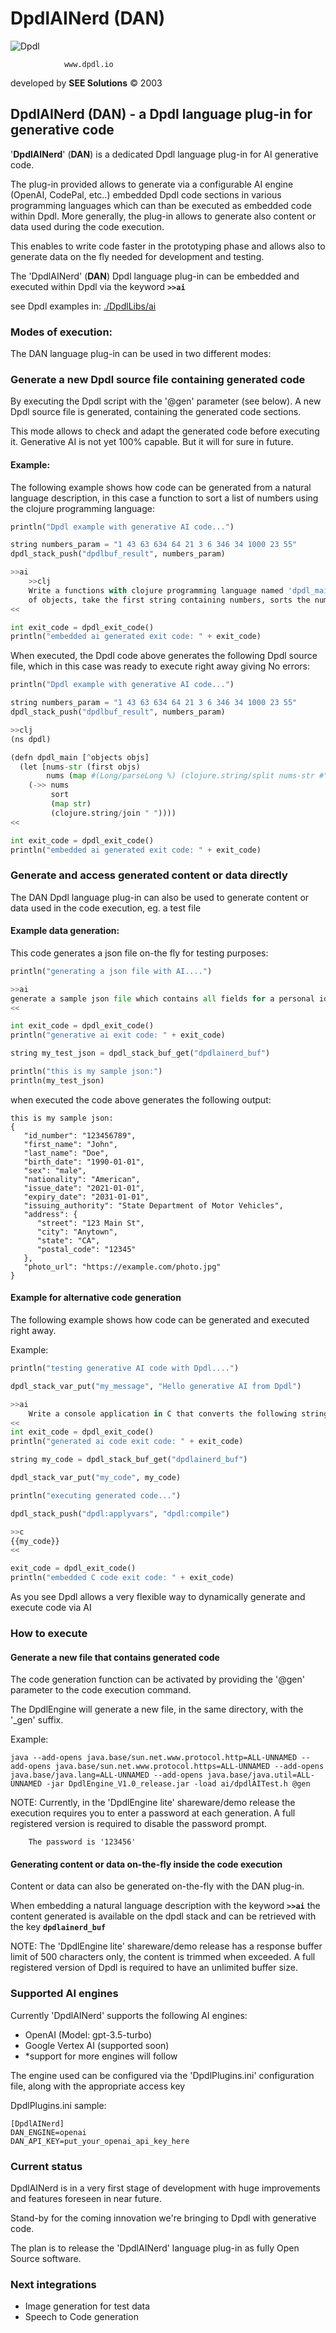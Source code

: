 # DpdlAINerd (DAN)

![Dpdl](https://www.dpdl.io/images/dpdl-io.png)

				www.dpdl.io

developed by
**SEE Solutions**
&copy; 2003	


## DpdlAINerd (DAN) - a Dpdl language plug-in for generative code


'**DpdlAINerd**' (**DAN**) is a dedicated Dpdl language plug-in for AI generative code.

The plug-in provided allows to generate via a configurable AI engine (OpenAI, CodePal, etc..) embedded Dpdl code sections in various programming languages which can than be executed as embedded code within Dpdl. More generally, the plug-in allows to generate also content or data used during the code execution.

This enables to write code faster in the prototyping phase and allows also to generate data on the fly needed for development and testing.

The 'DpdlAINerd' (**DAN**) Dpdl language plug-in can be embedded and executed within Dpdl via the keyword **`>>ai`**

see Dpdl examples in: [./DpdlLibs/ai](https://github.com/Dpdl-io/DpdlEngine/tree/main/DpdlLibs/ai)


### Modes of execution:

The DAN language plug-in can be used in two different modes:

### Generate a new Dpdl source file containing generated code

By executing the Dpdl script with the '@gen' parameter (see below). A new Dpdl source file is generated, containing the generated code sections.

This mode allows to check and adapt the generated code before executing it. Generative AI is not yet 100% capable. But it will for sure in future.

#### Example:

The following example shows how code can be generated from a natural language description, in this case a function to sort a list of numbers using the clojure programming language:

```python
println("Dpdl example with generative AI code...")

string numbers_param = "1 43 63 634 64 21 3 6 346 34 1000 23 55"
dpdl_stack_push("dpdlbuf_result", numbers_param)

>>ai
	>>clj
	Write a functions with clojure programming language named 'dpdl_main', with namespace 'dpdl', accepts as parameter a java array
	of objects, take the first string containing numbers, sorts the numbers and returns a string with the numbers sorted.
<<

int exit_code = dpdl_exit_code()
println("embedded ai generated exit code: " + exit_code)
```

When executed, the Dpdl code above generates the following Dpdl source file, which in this case was ready to execute right away giving No errors:

```python
println("Dpdl example with generative AI code...")

string numbers_param = "1 43 63 634 64 21 3 6 346 34 1000 23 55"
dpdl_stack_push("dpdlbuf_result", numbers_param)

>>clj
(ns dpdl)

(defn dpdl_main [^objects objs]
  (let [nums-str (first objs)
        nums (map #(Long/parseLong %) (clojure.string/split nums-str #"\s+"))]
    (->> nums
         sort
         (map str)
         (clojure.string/join " "))))
<<

int exit_code = dpdl_exit_code()
println("embedded ai generated exit code: " + exit_code)
```


### Generate and access generated content or data directly

The DAN Dpdl language plug-in can also be used to generate content or data used in the code execution, eg. a test file

#### Example data generation:

This code generates a json file on-the fly for testing purposes:

```python
println("generating a json file with AI....")

>>ai
generate a sample json file which contains all fields for a personal identity document (ID)
<<

int exit_code = dpdl_exit_code()
println("generative ai exit code: " + exit_code)

string my_test_json = dpdl_stack_buf_get("dpdlainerd_buf")

println("this is my sample json:")
println(my_test_json)
```

when executed the code above generates the following output:
```
this is my sample json:
{
   "id_number": "123456789",
   "first_name": "John",
   "last_name": "Doe",
   "birth_date": "1990-01-01",
   "sex": "male",
   "nationality": "American",
   "issue_date": "2021-01-01",
   "expiry_date": "2031-01-01",
   "issuing_authority": "State Department of Motor Vehicles",
   "address": {
      "street": "123 Main St",
      "city": "Anytown",
      "state": "CA",
      "postal_code": "12345"
   },
   "photo_url": "https://example.com/photo.jpg"
}
```

#### Example for alternative code generation

The following example shows how code can be generated and executed right away.

Example:
```python
println("testing generative AI code with Dpdl....")

dpdl_stack_var_put("my_message", "Hello generative AI from Dpdl")

>>ai
	Write a console application in C that converts the following string to upper case: {{my_message}}
<<
int exit_code = dpdl_exit_code()
println("generated ai code exit code: " + exit_code)

string my_code = dpdl_stack_buf_get("dpdlainerd_buf")

dpdl_stack_var_put("my_code", my_code)

println("executing generated code...")

dpdl_stack_push("dpdl:applyvars", "dpdl:compile")

>>c
{{my_code}}
<<

exit_code = dpdl_exit_code()
println("embedded C code exit code: " + exit_code)

```

As you see Dpdl allows a very flexible way to dynamically generate and execute code via AI


### How to execute

#### Generate a new file that contains generated code

The code generation function can be activated by providing the '@gen' parameter to the code execution command.

The DpdlEngine will generate a new file, in the same directory, with the '_gen' suffix.

Example:
```
java --add-opens java.base/sun.net.www.protocol.http=ALL-UNNAMED --add-opens java.base/sun.net.www.protocol.https=ALL-UNNAMED --add-opens java.base/java.lang=ALL-UNNAMED --add-opens java.base/java.util=ALL-UNNAMED -jar DpdlEngine_V1.0_release.jar -load ai/dpdlAITest.h @gen
```

NOTE: Currently, in the 'DpdlEngine lite' shareware/demo release the execution requires you to enter a password at each generation. A full registered version is required to disable the password prompt.
		
		The password is '123456'


#### Generating content or data on-the-fly inside the code execution

Content or data can also be generated on-the-fly with the DAN plug-in.

When embedding a natural language description with the keyword **`>>ai`** the content generated is available on the dpdl stack and can be
retrieved with the key **`dpdlainerd_buf`**

NOTE: The 'DpdlEngine lite' shareware/demo release has a response buffer limit of 500 characters only, the content is trimmed when exceeded.
A full registered version of Dpdl is required to have an unlimited buffer size.


### Supported AI engines

Currently 'DpdlAINerd' supports the following AI engines:

- OpenAI (Model: gpt-3.5-turbo)
- Google Vertex AI (supported soon)
- *support for more engines will follow


The engine used can be configured via the 'DpdlPlugins.ini' configuration file, along with the appropriate access key 

DpdlPlugins.ini sample:
```
[DpdlAINerd]
DAN_ENGINE=openai
DAN_API_KEY=put_your_openai_api_key_here
```


### Current status

DpdlAINerd is in a very first stage of development with huge improvements and features foreseen in near future. 

Stand-by for the coming innovation we're bringing to Dpdl with generative code.

The plan is to release the 'DpdlAINerd' language plug-in as fully Open Source software.


### Next integrations

- Image generation for test data
- Speech to Code generation 

 


